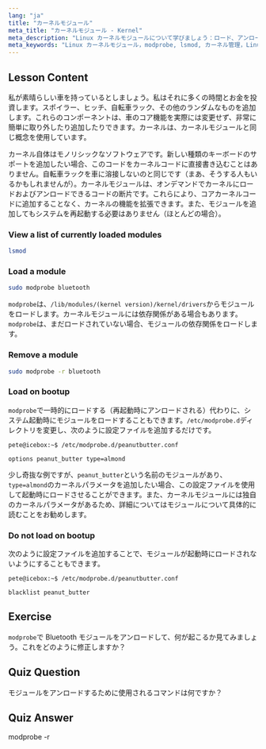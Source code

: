 ```yaml
---
lang: "ja"
title: "カーネルモジュール"
meta_title: "カーネルモジュール - Kernel"
meta_description: "Linux カーネルモジュールについて学びましょう：ロード、アンロード、管理方法。カーネル機能を拡張するための`modprobe`と`lsmod`コマンドを理解しましょう。あなたの Linux の旅を始めましょう！"
meta_keywords: "Linux カーネルモジュール，modprobe, lsmod, カーネル管理，Linux チュートリアル，Linux 初心者，Linux ガイド"
---
```


## Lesson Content

私が素晴らしい車を持っているとしましょう。私はそれに多くの時間とお金を投資します。スポイラー、ヒッチ、自転車ラック、その他のランダムなものを追加します。これらのコンポーネントは、車のコア機能を実際には変更せず、非常に簡単に取り外したり追加したりできます。カーネルは、カーネルモジュールと同じ概念を使用しています。

カーネル自体はモノリシックなソフトウェアです。新しい種類のキーボードのサポートを追加したい場合、このコードをカーネルコードに直接書き込むことはありません。自転車ラックを車に溶接しないのと同じです（まあ、そうする人もいるかもしれませんが）。カーネルモジュールは、オンデマンドでカーネルにロードおよびアンロードできるコードの断片です。これらにより、コアカーネルコードに追加することなく、カーネルの機能を拡張できます。また、モジュールを追加してもシステムを再起動する必要はありません（ほとんどの場合）。

### View a list of currently loaded modules

```bash
lsmod
```

### Load a module

```bash
sudo modprobe bluetooth
```

`modprobe`は、`/lib/modules/(kernel version)/kernel/drivers`からモジュールをロードします。カーネルモジュールには依存関係がある場合もあります。`modprobe`は、まだロードされていない場合、モジュールの依存関係をロードします。

### Remove a module

```bash
sudo modprobe -r bluetooth
```

### Load on bootup

`modprobe`で一時的にロードする（再起動時にアンロードされる）代わりに、システム起動時にモジュールをロードすることもできます。`/etc/modprobe.d`ディレクトリを変更し、次のように設定ファイルを追加するだけです。

```plaintext
pete@icebox:~$ /etc/modprobe.d/peanutbutter.conf

options peanut_butter type=almond
```

少し奇抜な例ですが、`peanut_butter`という名前のモジュールがあり、`type=almond`のカーネルパラメータを追加したい場合、この設定ファイルを使用して起動時にロードさせることができます。また、カーネルモジュールには独自のカーネルパラメータがあるため、詳細についてはモジュールについて具体的に読むことをお勧めします。

### Do not load on bootup

次のように設定ファイルを追加することで、モジュールが起動時にロードされないようにすることもできます。

```plaintext
pete@icebox:~$ /etc/modprobe.d/peanutbutter.conf

blacklist peanut_butter
```

## Exercise

`modprobe`で Bluetooth モジュールをアンロードして、何が起こるか見てみましょう。これをどのように修正しますか？

## Quiz Question

モジュールをアンロードするために使用されるコマンドは何ですか？

## Quiz Answer

modprobe -r
